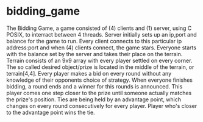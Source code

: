 # bidding_game
The Bidding Game, a game consisted of (4) clients and (1) server, using C POSIX, to interract between 4 threads. 
Server initially sets up an ip,port and balance for the game to run. Every client connects to this particular ip address:port and when (4) clients connect, the game stars. Everyone starts with the balance set by the server and takes their place on the terrain. Terrain consists of an 9x9 array with every player settled on every corner. The so called desired object/prize is located in the middle of the terrain, or terrain[4,4]. Every player makes a bid on every round without any knowledge of their opponents choice of strategy. When everyone finishes bidding, a round ends and a winner for this rounds is announced. This player comes one step closer to the prize until someone actually matches the prize's position. 
Ties are being held by an advantage point, which changes on every round consecutively for every player. Player who's closer to the advantage point wins the tie.

